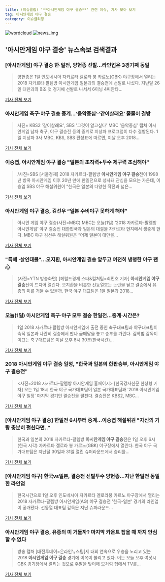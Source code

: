 ```yaml
---
title: (이슈클립) '**아시안게임 야구 결승**' 관련 이슈, 기사 모아 보기
tag: 아시안게임 야구 결승
category: 이슈클리핑
---
```

![wordcloud](https://s3.ap-northeast-2.amazonaws.com/lyrics101-wordcloud/2018-09-01-1535793403.png)
![news_img](https://user-images.githubusercontent.com/42597476/44507050-1206f400-a6e4-11e8-8d98-7ffbfebb353f.png)
## **'**아시안게임 야구 결승**'** 뉴스속보 검색결과
### [아시안게임] 야구 결승 한·일전, 양현종 선발…라인업은 3경기째 동일

>양현종은 1일 인도네시아 자카르타 겔로라 붕 카르노(GBK) 야구장에서 열리는 2018 자카르타·팔렘방 아시안게임 일본과의 결승전에 선발로 나섰다. 지난달 26일 대만과의 B조 첫 경기에 선발로 나서서 6이닝 4피안타...

<a href="http://app.yonhapnews.co.kr/YNA/Basic/SNS/r.aspx?c=AKR20180901047900007&did=1195m" target="_blank">기사 전체 보기</a>

### 아시안게임 축구·야구 결승 중계…‘음악중심’·‘같이살래요’ 줄줄이 결방

>사진= KBS2 '같이살래요', SBS '그것이 알고싶다' MBC '음악중심' 캡처 아시안게임 남자 축구, 야구 결승전 등의 중계로 지상파 프로그램이 다수 결방된다. 1일 지상파 3사 MBC, KBS, SBS 편성표에 따르면, 이날 오후 2018...

<a href="http://view.asiae.co.kr/news/view.htm?idxno=2018090111202687736" target="_blank">기사 전체 보기</a>

### 이승엽, **아시안게임 야구 결승** "일본의 조직력+투수 제구력 조심해야"

>/사진=SBS [서울경제] 2018 자카르타-팔렘방 **아시안게임 야구 결승**전이 1998년 방콕 아시안게임 이후 20년 만에 한일전으로 성사돼 관심을 모으는 가운데, 이승엽 SBS 야구 해설위원이 “한국은 일본의 다양한 작전과 넓은...

<a href="http://www.sedaily.com/NewsView/1S4GV7N0D8" target="_blank">기사 전체 보기</a>

### **아시안게임 야구 결승**, 김선우 “일본 수비야구 못하게 해야”

>아시안 게임 야구 결승(사진=MBC) MBC는 오늘(1일) ‘2018 자카르타-팔렘방 아시안게임’ 야구 결승전 대한민국과 일본의 대결을 자카르타 현지에서 생중계 한다. MBC 야구 김선우 해설위원은 “어제 일본이 대만을...

<a href="http://news.hankyung.com/article/201809010464I" target="_blank">기사 전체 보기</a>

### "특혜 ·살인태클"…오지환, 아시안게임 결승 앞두고 여전히 냉랭한 야구 팬心

>(사진=YTN 방송화면) [헤럴드경제 스타&컬처팀=최민호 기자] **아시안게임 야구 결승**전이 드디어 열린다. 오지환을 비롯한 선동열호는 논란을 딛고 결승에서 유종의 미를 거둘 수 있을까. 한국 야구 대표팀은 1일 일본과 2018...

<a href="http://biz.heraldcorp.com/culture/view.php?ud=201809011539002955476_1" target="_blank">기사 전체 보기</a>

### 오늘(1일) 아시안게임 축구·야구 모두 결승 한일전...중계·시간은?

>1일 2018 자카르타·팔렘방 아시안게임에 출전 중인 축구대표팀과 야구대표팀이 숙적 일본과 나란히 결승에서 만나 금메달을 놓고 승부를 가린다. 김학범 감독이 이끄는 축구대표팀은 이날 오후 8시 30분(한국시간)...

<a href="http://www.kookje.co.kr/news2011/asp/newsbody.asp?code=0600&key=20180901.99099000025" target="_blank">기사 전체 보기</a>

### 2018 **아시안게임 야구 결승** 일정, "한국과 일본의 한판승부, **아시안게임 야구 결승**전"

><사진=2018 자카르타-팔렘방 아시안게임 홈페이지> [한국강사신문 한상형 기자] 오는 1일 18시 한국 야구 국가대표팀이 일본 국가대표팀과 '2018 아시안게임 야구 일정' 마지막 경기인 결승전을 펼친다. 결승전은 KBS2, MBC...

<a href="http://www.lecturernews.com/news/articleView.html?idxno=6557" target="_blank">기사 전체 보기</a>

### [**아시안게임 야구 결승**] 한일전 6시부터 중계...이승엽 해설위원 "자신의 기량 충분히 펼친다면.."

>한국과 일본의 2018 자카르타-팔렘방 **아시안게임 야구 결승**전은 1일 오후 6시(한국 시각) 자카르타 겔로라 붕 가르노(GBK) 야구장에서 열린다. 한국 야구 국가대표팀은 지난달 30일과 31일 열린 슈퍼라운드에서 승리를...

<a href="http://www.anewsa.com/detail.php?number=1364788&thread=06r02" target="_blank">기사 전체 보기</a>

### [아시안게임 야구] 한국vs일본, 결승전 선발투수 양현종…지난 한일전 동일한 라인업

>한국시간으로 1일 오후 인도네시아 자카르타 겔로라붕 카르노 야구장에서 열리는 2018 자카르타-팔렘방 아시안게임(AG) 야구 결승전 '한국-일본' 경기의 라인업이 공개됐다. 선동열 대표팀 감독은 지난 슈퍼라운드...

<a href="http://news20.busan.com/controller/newsController.jsp?newsId=20180901000065" target="_blank">기사 전체 보기</a>

### **아시안게임 야구 결승**, 유종의 미 거둘까? 마지막 카운트 잡을 때 까지 안심할 수 없다

>방송 캡처 [대전투데이=온라인뉴스팀]세 대회 연속으로 우승을 노리고 있는 2018 **아시안게임 야구 결승** 경기에 이목이 쏠리고 있다. 이는 오늘 오후 여섯시 GBK 경기장에서 열리는 것으로 주말을 맞이해 모처럼 집에서 TV를...

<a href="http://www.daejeontoday.com/news/articleView.html?idxno=511176" target="_blank">기사 전체 보기</a>


